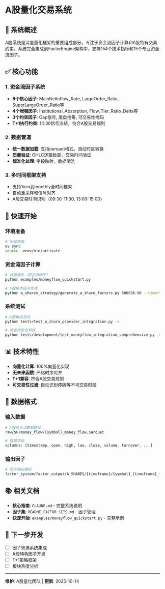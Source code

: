 # A股量化交易系统

## 🎯 系统概述

A股系统是深度量化框架的重要组成部分，专注于资金流因子计算和A股特有交易约束。系统完全集成到FactorEngine架构中，支持154个技术指标和15个专业资金流因子。

## ✅ 核心功能

### 1. **资金流因子系统**
- **8个核心因子**: MainNetInflow_Rate, LargeOrder_Ratio, SuperLargeOrder_Ratio等
- **4个增强因子**: Institutional_Absorption, Flow_Tier_Ratio_Delta等
- **3个约束因子**: Gap信号, 尾盘抢筹, 可交易性掩码
- **T+1执行约束**: 14:30信号冻结，符合A股交易规则

### 2. **数据管道**
- **统一数据加载**: 支持parquet格式，自动时区转换
- **质量验证**: OHLC逻辑检查，交易时间验证
- **标准化处理**: 字段映射，数据清洗

### 3. **多时间框架支持**
- 支持1min到monthly全时间框架
- 自动重采样和信号对齐
- A股交易时间识别（09:30-11:30, 13:00-15:00）

## 🚀 快速开始

### 环境准备
```bash
# 安装依赖
uv sync
source .venv/bin/activate
```

### 资金流因子计算
```bash
# 快速演示（资金流因子）
python examples/moneyflow_quickstart.py

# A股技术因子生成
python a_shares_strategy/generate_a_share_factors.py 600036.SH --timeframe 5min
```

### 系统测试
```bash
# A股集成测试
python tests/test_a_share_provider_integration.py -v

# 资金流综合测试
python tests/development/test_moneyflow_integration_comprehensive.py -v
```

## 📊 技术特性

- **向量化计算**: 100%向量化实现
- **无未来函数**: 严格时序对齐
- **T+1兼容**: 符合A股交易规则
- **可交易性过滤**: 自动识别停牌等不可交易时段

## 📁 数据格式

### 输入数据
```bash
# A股资金流数据路径
raw/SH/money_flow/{symbol}_money_flow.parquet

# 数据字段
columns: [timestamp, open, high, low, close, volume, turnover, ...]
```

### 输出因子
```bash
# 因子输出路径
factor_system/factor_output/A_SHARES/{timeframe}/{symbol}_{timeframe}_factors.parquet
```

## 📚 相关文档

- **核心指南**: `CLAUDE.md` - 完整系统说明
- **因子集**: `README_FACTOR_SETS.md` - 因子管理
- **快速开始**: `examples/moneyflow_quickstart.py` - 完整示例

## 🎯 下一步开发

- [ ] 因子筛选系统集成
- [ ] A股特色因子开发
- [ ] T+1策略框架
- [ ] 板块热度分析

---
**维护**: A股量化团队 | **更新**: 2025-10-14
